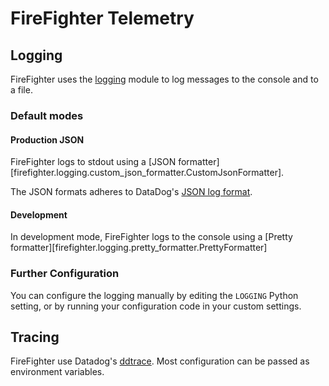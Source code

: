 # FireFighter Telemetry

## Logging

FireFighter uses the [logging](https://docs.python.org/3/library/logging.html) module to log messages to the console and to a file.

### Default modes

#### Production JSON

FireFighter logs to stdout using a [JSON formatter][firefighter.logging.custom_json_formatter.CustomJsonFormatter].

The JSON formats adheres to DataDog's [JSON log format](https://docs.datadoghq.com/logs/log_collection/python/?tab=standard#json-format).

#### Development

In development mode, FireFighter logs to the console using a [Pretty formatter][firefighter.logging.pretty_formatter.PrettyFormatter]

### Further Configuration

You can configure the logging manually by editing the `LOGGING` Python setting, or by running your configuration code in your custom settings.

## Tracing

FireFighter use Datadog's [ddtrace](https://ddtrace.readthedocs.io/en/stable/index.html). Most configuration can be passed as environment variables.
